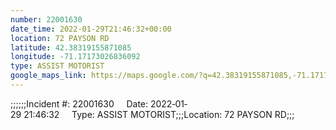 ```yaml
---
number: 22001630
date_time: 2022-01-29T21:46:32+00:00
location: 72 PAYSON RD
latitude: 42.38319155871085
longitude: -71.17173026836092
type: ASSIST MOTORIST
google_maps_link: https://maps.google.com/?q=42.38319155871085,-71.17173026836092
---
```


;;;;;;Incident #: 22001630     Date: 2022‐01‐29 21:46:32     Type: ASSIST MOTORIST;;;Location: 72 PAYSON RD;;;
